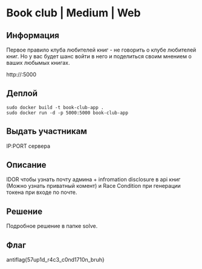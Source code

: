 # Book club | Medium | Web
## Информация
Первое правило клуба любителей книг - не говорить о клубе любителей книг. Но у вас будет шанс войти в него и поделиться своим мнением о ваших любымых книгах.

http://:5000
## Деплой
```
sudo docker build -t book-club-app .
sudo docker run -d -p 5000:5000 book-club-app
```
## Выдать участникам
IP:PORT сервера
## Описание
IDOR чтобы узнать почту админа + infromation disclosure в api книг (Можно узнать приватный комент) и Race Condition при генерации токена при входе по почте.
## Решение
Подробное решение в папке solve.
## Флаг
antiflag{57up1d_r4c3_c0nd1710n_bruh}
